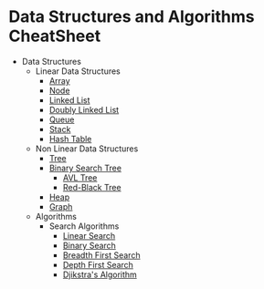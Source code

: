 # Data Structures and Algorithms CheatSheet

- Data Structures
  - Linear Data Structures
    - [Array](docs/datastructures/lineardatastructures/array.md)
    - [Node](docs/datastructures/lineardatastructures/node.md)
    - [Linked List](docs/lineardatastructures/linkedlist.md)
    - [Doubly Linked List](docs/lineardatastructures/doublylinkedlist.md)
    - [Queue](docs/datastructures/lineardatastructures/queue.md)
    - [Stack](docs/datastructures/lineardatastructures/stack.md)
    - [Hash Table](docs/datastructures/lineardatastructures/hashtable.md)
  - Non Linear Data Structures
    - [Tree](docs/datastructures/nonlineardatastructures/trees.md)
    - [Binary Search Tree](docs/datastructures/nonlineardatastructures/binarysearchtree.md)
      - [AVL Tree](docs/datastructures/nonlineardatastructures/avltree.md)
      - [Red-Black Tree](docs/datastructures/nonlineardatastructures/redblacktree.md)
    - [Heap](docs/datastructures/nonlineardatastructures/heap.md)
    - [Graph](docs/datastructures/nonlineardatastructures/graph.md)
  - Algorithms
    - Search Algorithms
      - [Linear Search](docs/algorithms/searching/linearsearch.md)
      - [Binary Search](docs/algorithms/searching/binarysearch.md)
      - [Breadth First Search](docs/algorithms/searching/breadthfirstsearch.md)
      - [Depth First Search](docs/algorithms/searching/depthfirstsearch.md)
      - [Djikstra's Algorithm](djikstrasalgorithm.md)
